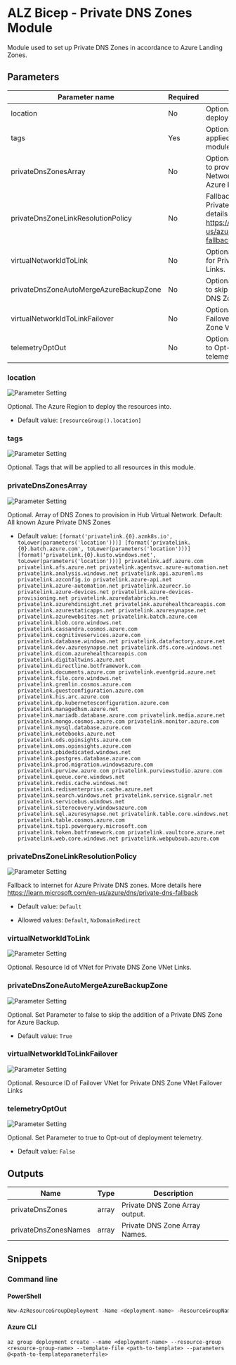 # ALZ Bicep - Private DNS Zones Module

Module used to set up Private DNS Zones in accordance to Azure Landing Zones.

## Parameters

Parameter name | Required | Description
-------------- | -------- | -----------
location       | No       | Optional. The Azure Region to deploy the resources into.
tags           | Yes      | Optional. Tags that will be applied to all resources in this module.
privateDnsZonesArray | No       | Optional. Array of DNS Zones to provision in Hub Virtual Network. Default: All known Azure Private DNS Zones
privateDnsZoneLinkResolutionPolicy | No       | Fallback to internet for Azure Private DNS zones. More details here https://learn.microsoft.com/en-us/azure/dns/private-dns-fallback
virtualNetworkIdToLink | No       | Optional. Resource Id of VNet for Private DNS Zone VNet Links.
privateDnsZoneAutoMergeAzureBackupZone | No       | Optional. Set Parameter to false to skip the addition of a Private DNS Zone for Azure Backup.
virtualNetworkIdToLinkFailover | No       | Optional. Resource ID of Failover VNet for Private DNS Zone VNet Failover Links
telemetryOptOut | No       | Optional. Set Parameter to true to Opt-out of deployment telemetry.

### location

![Parameter Setting](https://img.shields.io/badge/parameter-optional-green?style=flat-square)

Optional. The Azure Region to deploy the resources into.

- Default value: `[resourceGroup().location]`

### tags

![Parameter Setting](https://img.shields.io/badge/parameter-required-orange?style=flat-square)

Optional. Tags that will be applied to all resources in this module.

### privateDnsZonesArray

![Parameter Setting](https://img.shields.io/badge/parameter-optional-green?style=flat-square)

Optional. Array of DNS Zones to provision in Hub Virtual Network. Default: All known Azure Private DNS Zones

- Default value: `[format('privatelink.{0}.azmk8s.io', toLower(parameters('location')))] [format('privatelink.{0}.batch.azure.com', toLower(parameters('location')))] [format('privatelink.{0}.kusto.windows.net', toLower(parameters('location')))] privatelink.adf.azure.com privatelink.afs.azure.net privatelink.agentsvc.azure-automation.net privatelink.analysis.windows.net privatelink.api.azureml.ms privatelink.azconfig.io privatelink.azure-api.net privatelink.azure-automation.net privatelink.azurecr.io privatelink.azure-devices.net privatelink.azure-devices-provisioning.net privatelink.azuredatabricks.net privatelink.azurehdinsight.net privatelink.azurehealthcareapis.com privatelink.azurestaticapps.net privatelink.azuresynapse.net privatelink.azurewebsites.net privatelink.batch.azure.com privatelink.blob.core.windows.net privatelink.cassandra.cosmos.azure.com privatelink.cognitiveservices.azure.com privatelink.database.windows.net privatelink.datafactory.azure.net privatelink.dev.azuresynapse.net privatelink.dfs.core.windows.net privatelink.dicom.azurehealthcareapis.com privatelink.digitaltwins.azure.net privatelink.directline.botframework.com privatelink.documents.azure.com privatelink.eventgrid.azure.net privatelink.file.core.windows.net privatelink.gremlin.cosmos.azure.com privatelink.guestconfiguration.azure.com privatelink.his.arc.azure.com privatelink.dp.kubernetesconfiguration.azure.com privatelink.managedhsm.azure.net privatelink.mariadb.database.azure.com privatelink.media.azure.net privatelink.mongo.cosmos.azure.com privatelink.monitor.azure.com privatelink.mysql.database.azure.com privatelink.notebooks.azure.net privatelink.ods.opinsights.azure.com privatelink.oms.opinsights.azure.com privatelink.pbidedicated.windows.net privatelink.postgres.database.azure.com privatelink.prod.migration.windowsazure.com privatelink.purview.azure.com privatelink.purviewstudio.azure.com privatelink.queue.core.windows.net privatelink.redis.cache.windows.net privatelink.redisenterprise.cache.azure.net privatelink.search.windows.net privatelink.service.signalr.net privatelink.servicebus.windows.net privatelink.siterecovery.windowsazure.com privatelink.sql.azuresynapse.net privatelink.table.core.windows.net privatelink.table.cosmos.azure.com privatelink.tip1.powerquery.microsoft.com privatelink.token.botframework.com privatelink.vaultcore.azure.net privatelink.web.core.windows.net privatelink.webpubsub.azure.com`

### privateDnsZoneLinkResolutionPolicy

![Parameter Setting](https://img.shields.io/badge/parameter-optional-green?style=flat-square)

Fallback to internet for Azure Private DNS zones. More details here https://learn.microsoft.com/en-us/azure/dns/private-dns-fallback

- Default value: `Default`

- Allowed values: `Default`, `NxDomainRedirect`

### virtualNetworkIdToLink

![Parameter Setting](https://img.shields.io/badge/parameter-optional-green?style=flat-square)

Optional. Resource Id of VNet for Private DNS Zone VNet Links.

### privateDnsZoneAutoMergeAzureBackupZone

![Parameter Setting](https://img.shields.io/badge/parameter-optional-green?style=flat-square)

Optional. Set Parameter to false to skip the addition of a Private DNS Zone for Azure Backup.

- Default value: `True`

### virtualNetworkIdToLinkFailover

![Parameter Setting](https://img.shields.io/badge/parameter-optional-green?style=flat-square)

Optional. Resource ID of Failover VNet for Private DNS Zone VNet Failover Links

### telemetryOptOut

![Parameter Setting](https://img.shields.io/badge/parameter-optional-green?style=flat-square)

Optional. Set Parameter to true to Opt-out of deployment telemetry.

- Default value: `False`

## Outputs

Name | Type | Description
---- | ---- | -----------
privateDnsZones | array | Private DNS Zone Array output.
privateDnsZonesNames | array | Private DNS Zone Array Names.

## Snippets

### Command line

#### PowerShell

```powershell
New-AzResourceGroupDeployment -Name <deployment-name> -ResourceGroupName <resource-group-name> -TemplateFile <path-to-template> -TemplateParameterFile <path-to-templateparameter>
```

#### Azure CLI

```text
az group deployment create --name <deployment-name> --resource-group <resource-group-name> --template-file <path-to-template> --parameters @<path-to-templateparameterfile>
```
